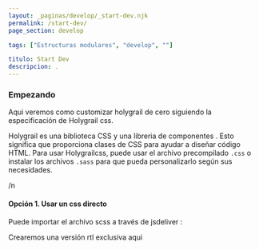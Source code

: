 ```yaml
---
layout: _paginas/develop/_start-dev.njk
permalink: /start-dev/
page_section: develop

tags: ["Estructuras modulares", "develop", ""]

titulo: Start Dev
descripcion: .
---
```


### Empezando

Aqui veremos como customizar holygrail de cero siguiendo la especificación de Holygrail css.

Holygrail es una biblioteca CSS y una libreria de componentes . Esto significa que proporciona clases de CSS para ayudar a diseñar código HTML. Para usar Holygrailcss, puede usar el archivo precompilado `.css` o instalar los archivos `.sass` para que pueda personalizarlo según sus necesidades.

/n

#### Opción 1. Usar un css directo

Puede importar el archivo scss a través de jsdeliver :





Crearemos una versión rtl exclusiva aqui
